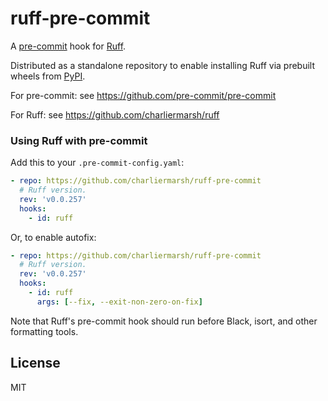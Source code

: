 # ruff-pre-commit

A [pre-commit](https://pre-commit.com/) hook for [Ruff](https://github.com/charliermarsh/ruff).

Distributed as a standalone repository to enable installing Ruff via prebuilt wheels from
[PyPI](https://pypi.org/project/ruff/).

For pre-commit: see https://github.com/pre-commit/pre-commit

For Ruff: see https://github.com/charliermarsh/ruff

### Using Ruff with pre-commit

Add this to your `.pre-commit-config.yaml`:

```yaml
- repo: https://github.com/charliermarsh/ruff-pre-commit
  # Ruff version.
  rev: 'v0.0.257'
  hooks:
    - id: ruff
```

Or, to enable autofix:

```yaml
- repo: https://github.com/charliermarsh/ruff-pre-commit
  # Ruff version.
  rev: 'v0.0.257'
  hooks:
    - id: ruff
      args: [--fix, --exit-non-zero-on-fix]
```

Note that Ruff's pre-commit hook should run before Black, isort, and other
formatting tools.

## License

MIT
